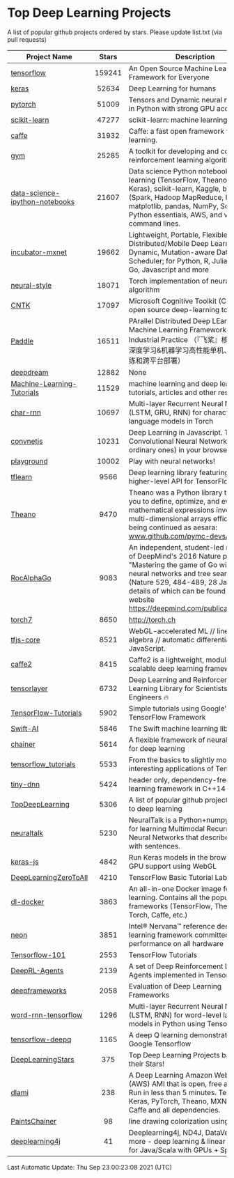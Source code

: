 # Top Deep Learning Projects
A list of popular github projects ordered by stars.
Please update list.txt (via pull requests)

|Project Name| Stars | Description |
| ---------- |:-----:| ----------- |
| [tensorflow](https://github.com/tensorflow/tensorflow) | 159241 | An Open Source Machine Learning Framework for Everyone |
| [keras](https://github.com/keras-team/keras) | 52634 | Deep Learning for humans |
| [pytorch](https://github.com/pytorch/pytorch) | 51009 | Tensors and Dynamic neural networks in Python with strong GPU acceleration |
| [scikit-learn](https://github.com/scikit-learn/scikit-learn) | 47277 | scikit-learn: machine learning in Python |
| [caffe](https://github.com/BVLC/caffe) | 31932 | Caffe: a fast open framework for deep learning. |
| [gym](https://github.com/openai/gym) | 25285 | A toolkit for developing and comparing reinforcement learning algorithms. |
| [data-science-ipython-notebooks](https://github.com/donnemartin/data-science-ipython-notebooks) | 21607 | Data science Python notebooks: Deep learning (TensorFlow, Theano, Caffe, Keras), scikit-learn, Kaggle, big data (Spark, Hadoop MapReduce, HDFS), matplotlib, pandas, NumPy, SciPy, Python essentials, AWS, and various command lines. |
| [incubator-mxnet](https://github.com/apache/incubator-mxnet) | 19662 | Lightweight, Portable, Flexible Distributed/Mobile Deep Learning with Dynamic, Mutation-aware Dataflow Dep Scheduler; for Python, R, Julia, Scala, Go, Javascript and more |
| [neural-style](https://github.com/jcjohnson/neural-style) | 18071 | Torch implementation of neural style algorithm |
| [CNTK](https://github.com/microsoft/CNTK) | 17097 | Microsoft Cognitive Toolkit (CNTK), an open source deep-learning toolkit |
| [Paddle](https://github.com/PaddlePaddle/Paddle) | 16511 | PArallel Distributed Deep LEarning: Machine Learning Framework from Industrial Practice （『飞桨』核心框架，深度学习&机器学习高性能单机、分布式训练和跨平台部署） |
| [deepdream](https://github.com/google/deepdream) | 12882 | None |
| [Machine-Learning-Tutorials](https://github.com/ujjwalkarn/Machine-Learning-Tutorials) | 11529 | machine learning and deep learning tutorials, articles and other resources  |
| [char-rnn](https://github.com/karpathy/char-rnn) | 10697 | Multi-layer Recurrent Neural Networks (LSTM, GRU, RNN) for character-level language models in Torch |
| [convnetjs](https://github.com/karpathy/convnetjs) | 10231 | Deep Learning in Javascript. Train Convolutional Neural Networks (or ordinary ones) in your browser. |
| [playground](https://github.com/tensorflow/playground) | 10002 | Play with neural networks! |
| [tflearn](https://github.com/tflearn/tflearn) | 9566 | Deep learning library featuring a higher-level API for TensorFlow. |
| [Theano](https://github.com/Theano/Theano) | 9470 | Theano was a Python library that allows you to define, optimize, and evaluate mathematical expressions involving multi-dimensional arrays efficiently. It is being continued as aesara: www.github.com/pymc-devs/aesara |
| [RocAlphaGo](https://github.com/Rochester-NRT/RocAlphaGo) | 9083 | An independent, student-led replication of DeepMind's 2016 Nature publication, "Mastering the game of Go with deep neural networks and tree search" (Nature 529, 484-489, 28 Jan 2016), details of which can be found on their website https://deepmind.com/publications.html. |
| [torch7](https://github.com/torch/torch7) | 8650 | http://torch.ch |
| [tfjs-core](https://github.com/tensorflow/tfjs-core) | 8521 | WebGL-accelerated ML // linear algebra // automatic differentiation for JavaScript. |
| [caffe2](https://github.com/facebookarchive/caffe2) | 8415 | Caffe2 is a lightweight, modular, and scalable deep learning framework. |
| [tensorlayer](https://github.com/tensorlayer/tensorlayer) | 6732 | Deep Learning and Reinforcement Learning Library for Scientists and Engineers 🔥 |
| [TensorFlow-Tutorials](https://github.com/nlintz/TensorFlow-Tutorials) | 5902 | Simple tutorials using Google's TensorFlow Framework |
| [Swift-AI](https://github.com/Swift-AI/Swift-AI) | 5846 | The Swift machine learning library. |
| [chainer](https://github.com/chainer/chainer) | 5614 | A flexible framework of neural networks for deep learning |
| [tensorflow_tutorials](https://github.com/pkmital/tensorflow_tutorials) | 5533 | From the basics to slightly more interesting applications of Tensorflow |
| [tiny-dnn](https://github.com/tiny-dnn/tiny-dnn) | 5424 | header only, dependency-free deep learning framework in C++14 |
| [TopDeepLearning](https://github.com/aymericdamien/TopDeepLearning) | 5306 | A list of popular github projects related to deep learning |
| [neuraltalk](https://github.com/karpathy/neuraltalk) | 5230 | NeuralTalk is a Python+numpy project for learning Multimodal Recurrent Neural Networks that describe images with sentences. |
| [keras-js](https://github.com/transcranial/keras-js) | 4842 | Run Keras models in the browser, with GPU support using WebGL |
| [DeepLearningZeroToAll](https://github.com/hunkim/DeepLearningZeroToAll) | 4210 | TensorFlow Basic Tutorial Labs |
| [dl-docker](https://github.com/floydhub/dl-docker) | 3863 | An all-in-one Docker image for deep learning. Contains all the popular DL frameworks (TensorFlow, Theano, Torch, Caffe, etc.) |
| [neon](https://github.com/NervanaSystems/neon) | 3851 | Intel® Nervana™ reference deep learning framework committed to best performance on all hardware |
| [Tensorflow-101](https://github.com/sjchoi86/Tensorflow-101) | 2553 | TensorFlow Tutorials |
| [DeepRL-Agents](https://github.com/awjuliani/DeepRL-Agents) | 2139 | A set of Deep Reinforcement Learning Agents implemented in Tensorflow. |
| [deepframeworks](https://github.com/zer0n/deepframeworks) | 2058 | Evaluation of Deep Learning Frameworks |
| [word-rnn-tensorflow](https://github.com/hunkim/word-rnn-tensorflow) | 1296 | Multi-layer Recurrent Neural Networks (LSTM, RNN) for word-level language models in Python using TensorFlow. |
| [tensorflow-deepq](https://github.com/siemanko/tensorflow-deepq) | 1165 | A deep Q learning demonstration using Google Tensorflow |
| [DeepLearningStars](https://github.com/hunkim/DeepLearningStars) | 375 | Top Deep Learning Projects based on their Stars! |
| [dlami](https://github.com/ritchieng/dlami) | 238 | A Deep Learning Amazon Web Service (AWS) AMI that is open, free and works. Run in less than 5 minutes. TensorFlow, Keras, PyTorch, Theano, MXNet, CNTK, Caffe and all dependencies. |
| [PaintsChainer](https://github.com/taizan/PaintsChainer) | 98 | line drawing colorization using chainer |
| [deeplearning4j](https://github.com/deeplearning4j/deeplearning4j) | 41 | Deeplearning4j, ND4J, DataVec and more - deep learning & linear algebra for Java/Scala with GPUs + Spark |

Last Automatic Update: Thu Sep 23 00:23:08 2021 (UTC)
